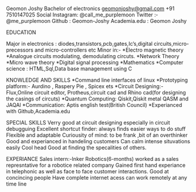 Geomon Joshy
Bachelor of electronics
geomonjoshy@gmail.com
+91 7510147025
Social
Instagram:­ @call_me_purplemoon
Twitter :­ @me_purplemoon
Github :­ Geomon-Joshy
                             Academia.edu :­ Geomon Joshy

EDUCATION

Major in electronics
			:­ diodes,transistors,pcb,gates,Ic’s,digital 				circuits,micro-precessors and micro-controllers etc
Minor in:-
*Electro magnetic theory 
*Analogue circuits modulating, demodulating circuts.
*Network Theory
*Micro wave theory
*Digital signal processing
*Mathematics
*Computer science
			:­  HTML,Sql,Data base management using C

KNOWLEDGE AND SKILLS
*Command line interfaces of linux 
*Prototyping platform:- 
		Aurdino , Raspery Pie , Spicex ets
*Circuit Designing:-
		Flux,Online circuit editor, Protheus,circuit cad and Rhino cad(for designing the 	casings of circuts)
*Quantum Computing:­
		Qiskit,Qiskit metal QASM and JAQAl
*Communication:­
		Aptis english test(British Council)
*Experianced with Github,Academia.edu


SPECIAL SKILLS
Verry good at circuit designing especially in circuit debugguing
Excellent shortcut finder:­ always finds easier ways to do stuff
Flexible and adaptable
Curiousity of mind:­ to be frank ,bit of an overthinker  
Good and experianced in handeling customers
Can calm intense situvations easily
Cool head
Good at finding the specalities of others.

EXPERIANCE
Sales intern:-Inker Robotics(6-months)
    worked as a sales represntative for a robotice related company 
    Gained first hand experiance in telephonic as well as face to face customer interactions.
    Good at concincing people
Have complete internet acess can work remotely at any time line
